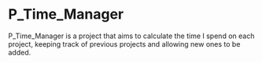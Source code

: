 # P_Time_Manager
P_Time_Manager is a project that aims to calculate the time I spend on each project, keeping track of previous projects and allowing new ones to be added. 

